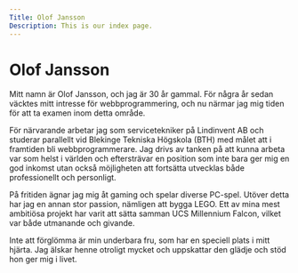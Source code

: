 ```yaml
---
Title: Olof Jansson
Description: This is our index page.
---
```


Olof Jansson
==========================
Mitt namn är Olof Jansson, och jag är 30 år gammal. För några år sedan väcktes mitt intresse för webbprogrammering, och nu närmar jag mig tiden för att ta examen inom detta område. 

För närvarande arbetar jag som servicetekniker på Lindinvent AB och studerar parallellt vid Blekinge Tekniska Högskola (BTH) med målet att i framtiden bli webbprogrammerare. Jag drivs av tanken på att kunna arbeta var som helst i världen och eftersträvar en position som inte bara ger mig en god inkomst utan också möjligheten att fortsätta utvecklas både professionellt och personligt. 

På fritiden ägnar jag mig åt gaming och spelar diverse PC-spel. Utöver detta har jag en annan stor passion, nämligen att bygga LEGO. Ett av mina mest ambitiösa projekt har varit att sätta samman UCS Millennium Falcon, vilket var både utmanande och givande.

Inte att förglömma är min underbara fru, som har en speciell plats i mitt hjärta. Jag älskar henne otroligt mycket och uppskattar den glädje och stöd hon ger mig i livet.